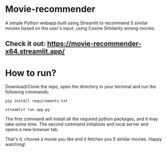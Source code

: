 ﻿# Movie-recommender
A simple Python webapp built using Streamlit to recommend 5 similar movies based on the user's input, using Cosine Similarity among movies.

## Check it out: https://movie-recommender-x64.streamlit.app/

# How to run?
Download/Clone the repo, open the directory in your terminal and run the following commands:

`pip install requirements.txt`

`streamlit run app.py`

The first command will install all the required python packages, and it may take some time.
The second command initializes and local server and opens a new browser tab.

That's it, choose a movie you like and it fetches you 5 similar movies. Happy watching!
